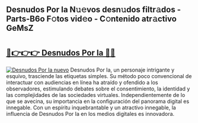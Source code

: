 ## Desnudos Por Ia N𝚞𝚎vos desn𝚞dos filtr𝚊dos - Parts-B6o F𝚘tos vid𝚎o - C𝚘ntenido atr𝚊ctivo GeMsZ

# <h2><a href="http://mb9d2sn.tromn.icu/?c=Desnudos+Por+Ia">🔗👉👉👉 Desnudos Por Ia 🔗🔗</a></h2>

[![Desnudos Por Ia nuevo](https://i.imgur.com/pEAQMta.gif)](http://mb9d2sn.tromn.icu/?c=Desnudos+Por+Ia)
Desnudos Por Ia, un personaje intrigante y esquivo, trasciende las etiquetas simples. Su método poco convencional de interactuar con audiencias en línea ha atraído y ofendido a los observadores, estimulando debates sobre el consentimiento, la identidad y las complejidades de las sociedades virtuales. Independientemente de lo que se avecina, su importancia en la configuración del panorama digital es innegable. Con un espíritu inquebrantable y un atractivo innegable, la influencia de Desnudos Por Ia en los medios digitales es innovadora.
